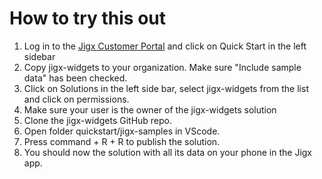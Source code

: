 # How to try this out
1. Log in to the [Jigx Customer Portal](https://manage.jigx.com) and click on Quick Start in the left sidebar
2. Copy jigx-widgets to your organization. Make sure "Include sample data" has been checked.
3. Click on Solutions in the left side bar, select jigx-widgets from the list and click on permissions. 
4. Make sure your user is the owner of the jigx-widgets solution
5. Clone the jigx-widgets GitHub repo.
6. Open folder quickstart/jigx-samples in VScode.
7. Press command + R + R to publish the solution.
8. You should now the solution with all its data on your phone in the Jigx app.